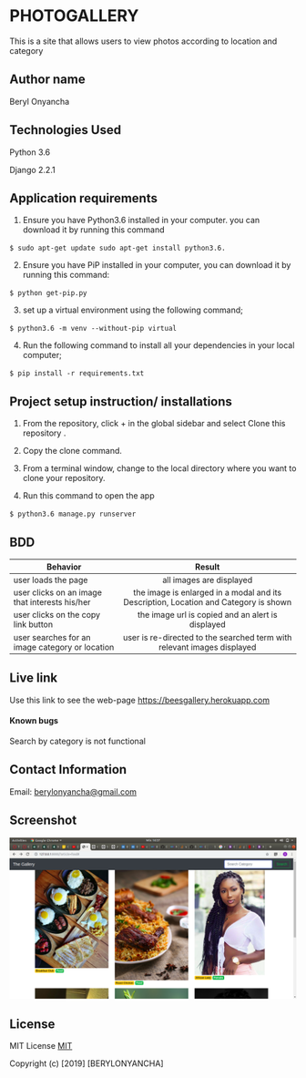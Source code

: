 # PHOTOGALLERY

This is a site that allows users to view photos according to location and category

## Author name

Beryl Onyancha

## Technologies Used

Python 3.6

Django 2.2.1

## Application requirements

1. Ensure you have Python3.6 installed in your computer. you can download it by running this command

`$ sudo apt-get update sudo apt-get install python3.6.`

2. Ensure you have PiP installed in your computer, you can download it by running this command:

`$ python get-pip.py`

3. set up a virtual environment using the following command;

`$ python3.6 -m venv --without-pip virtual`

4. Run the following command to install all your dependencies in your local computer;

`$ pip install -r requirements.txt`

## Project setup instruction/ installations


1. From the repository, click + in the global sidebar and select Clone this repository .

2.  Copy the clone command.

3.  From a terminal window, change to the local directory where you want to clone your repository.



4. Run this command to open the app

`$ python3.6 manage.py runserver`


## BDD

| Behavior        | Result |
| ------------- |:----:|
| user loads the page | all  images are displayed |
| user clicks on an image that interests his/her | the image is enlarged in a modal and its Description, Location and Category is shown |
| user clicks on the copy link button | the image url is copied and an alert is displayed |
| user searches for an image category or location  | user is re-directed to the searched term with relevant images displayed |


## Live link

Use this link to see the web-page
https://beesgallery.herokuapp.com

#### Known bugs
Search by category is not functional

## Contact Information

Email: berylonyancha@gmail.com

## Screenshot

![Screenshot](screenshot.png)

## License

MIT License [MIT](https://github.com/berylonyancha/mygallery/blob/master/LICENSE)

Copyright (c) [2019] [BERYLONYANCHA]

